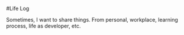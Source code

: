 #Life Log

Sometimes, I want to share things. From personal, workplace, learning process, life as developer, etc. 